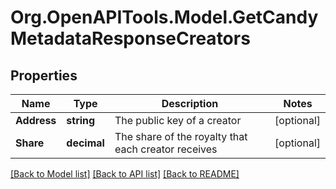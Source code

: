 
# Org.OpenAPITools.Model.GetCandyMetadataResponseCreators

## Properties

Name | Type | Description | Notes
------------ | ------------- | ------------- | -------------
**Address** | **string** | The public key of a creator | [optional] 
**Share** | **decimal** | The share of the royalty that each creator receives | [optional] 

[[Back to Model list]](../README.md#documentation-for-models)
[[Back to API list]](../README.md#documentation-for-api-endpoints)
[[Back to README]](../README.md)

